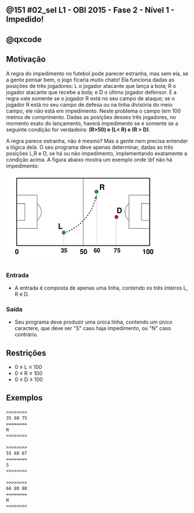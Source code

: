 ## @151 #02_sel L1 - OBI 2015 - Fase 2 - Nível 1 - Impedido!
## @qxcode

## Motivação

A regra do impedimento no futebol pode parecer estranha, mas sem ela, se a gente pensar bem, o jogo ficaria muito chato! Ela funciona dadas as posições de três jogadores: L o jogador atacante que lança a bola; R o jogador atacante que recebe a bola; e D o último jogador defensor. E a regra vale somente se o jogador R está no seu campo de ataque; se o jogador R está no seu campo de defesa ou na linha divisória do meio campo, ele não está em impedimento. Neste problema o campo tem 100 metros de comprimento. Dadas as posições desses três jogadores, no momento exato do lançamento, haverá impedimento se e somente se a seguinte condição for verdadeira: **(R>50) e (L< R) e (R > D)**.

A regra parece estranha, não é mesmo? Mas a gente nem precisa entender a lógica dela. O seu programa deve apenas determinar, dadas as três posições L,R e D, se há ou não impedimento, implementando exatamente a condição acima. A figura abaixo mostra um exemplo onde \\bf não há impedimento:

![](__capa.jpg)

### Entrada

- A entrada é composta de apenas uma linha, contendo os três inteiros L, R e D.

### Saída

- Seu programa deve produzir uma única linha, contendo um único caractere, que deve ser "S" caso haja impedimento, ou "N" caso contrário.

## Restrições

*   0 ≤ L ≤ 100
*   0 ≤ R ≤ 100
*   0 ≤ D ≤ 100

## Exemplos

```
>>>>>>>>
35 60 75
========
N
<<<<<<<<

>>>>>>>>
55 68 67
========
S
<<<<<<<<

>>>>>>>>
66 80 80
========
N
<<<<<<<<
```

#

<!---
>>>>>>>> 01
35 60 75
========
N
<<<<<<<<


>>>>>>>> 02
33 40 20
========
N
<<<<<<<<


>>>>>>>> 03
80 80 40
========
N
<<<<<<<<


>>>>>>>> 04
40 40 30
========
N
<<<<<<<<


>>>>>>>> 05
55 68 67
========
S
<<<<<<<<


>>>>>>>> 06
66 80 80
========
N
<<<<<<<<


>>>>>>>> 07
71 47 15
========
N
<<<<<<<<
--->